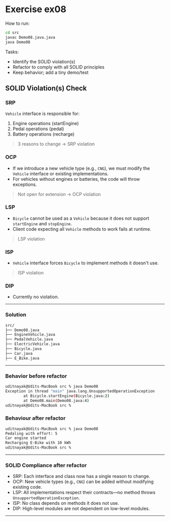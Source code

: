 # Exercise ex08

How to run:
```bash
cd src
javac Demo08.java.java
java Demo08
```

Tasks:
- Identify the SOLID violation(s)
- Refactor to comply with all SOLID principles
- Keep behavior; add a tiny demo/test

## SOLID Violation(s) Check

### SRP
`Vehicle` interface is responsible for:
1. Engine operations (startEngine)
2. Pedal operations (pedal)
3. Battery operations (recharge)

> 3 reasons to change → SRP violation

### OCP
- If we introduce a new vehicle type (e.g., `CNG`), we must modify the `Vehicle` interface or existing implementations.
- For vehicles without engines or batteries, the code will throw exceptions.

> Not open for extension → OCP violation

### LSP
- `Bicycle` cannot be used as a `Vehicle` because it does not support `startEngine` and `stopEngine`.
- Client code expecting all `Vehicle` methods to work fails at runtime.

> LSP violation

### ISP
- `Vehicle` interface forces `Bicycle` to implement methods it doesn't use.

> ISP violation

### DIP
- Currently no violation.

---

### Solution

```bash
src/
├── Demo08.java
├── EngineVehicle.java
├── PedalVehicle.java
├── ElectricVehicle.java
├── Bicycle.java
├── Car.java
├── E_Bike.java
```

---

### Behavior before refactor

```bash
uditnayak@Udits-MacBook src % java Demo08 
Exception in thread "main" java.lang.UnsupportedOperationException
        at Bicycle.startEngine(Bicycle.java:2)
        at Demo08.main(Demo08.java:4)
uditnayak@Udits-MacBook src % 
```

### Behaviour after refactor
```bash
uditnayak@Udits-MacBook src % java Demo08      
Pedaling with effort: 5
Car engine started
Recharging E-Bike with 10 kWh
uditnayak@Udits-MacBook src % 
```

---

### SOLID Compliance after refactor

- SRP: Each interface and class now has a single reason to change.
- OCP: New vehicle types (e.g., `CNG`) can be added without modifying existing code.
- LSP: All implementations respect their contracts—no method throws `UnsupportedOperationException`.
- ISP: No class depends on methods it does not use.
- DIP: High-level modules are not dependent on low-level modules.

---
